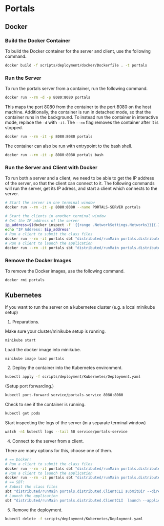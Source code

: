 # Portals

## Docker

### Build the Docker Container
To build the Docker container for the server and client, use the following command. 

```bash
docker build -f scripts/deployment/docker/Dockerfile . -t portals
```

### Run the Server

To run the portals server from a container, run the following command.

```bash
docker run --rm -d -p 8080:8080 portals
```

This maps the port 8080 from the container to the port 8080 on the host machine. Additionally, the container is run in detached mode, so that the container runs in the background. To instead run the container in interactive mode, replace the `-d` with `-it`. The `--rm` flag removes the container after it is stopped.

```bash
docker run --rm -it -p 8080:8080 portals
```

The container can also be run with entrypoint to the bash shell.

```bash
docker run --rm -it -p 8080:8080 portals bash
```

### Run the Server and Client with Docker

To run both a server and a client, we need to be able to get the IP address of the server, so that the client can connect to it. The following commands will run the server, get its IP adress, and start a client which connects to the server.
  
```bash
# Start the server in one terminal window
docker run --rm -it -p 8080:8080 --name PORTALS-SERVER portals
```

```bash
# Start the clients in another terminal window
# Get the IP address of the server
ip_address=$(docker inspect -f '{{range .NetworkSettings.Networks}}{{.IPAddress}}{{end}}' PORTALS-SERVER)
echo "IP Address: $ip_address"
# Run a client to submit the class files
docker run --rm -it portals sbt "distributed/runMain portals.distributed.ClientCLI submitDir --directory portals-distributed/target/scala-3.3.0/classes --ip ${ip_address} --port 8080"
# Run a client to launch the application
docker run --rm -it portals sbt "distributed/runMain portals.distributed.ClientCLI  launch --application portals.distributed.examples.HelloWorld$ --ip ${ip_address} --port 8080"
```

### Remove the Docker Images

To remove the Docker images, use the following command.

```bash
docker rmi portals
```

## Kubernetes

If you want to run the server on a kubernetes cluster (e.g. a local minikube setup)

1. Preparations.
  
Make sure your cluster/minikube setup is running.

```bash
minikube start
```

Load the docker image into minikube.

```bash
minikube image load portals
```

2. Deploy the container into the Kubernetes environment.

```bash
kubectl apply -f scripts/deployment/Kubernetes/Deployment.yaml
```

(Setup port forwarding.)

```bash
kubectl port-forward service/portals-service 8080:8080
```

Check to see if the container is running.

```bash
kubectl get pods
```

Start inspecting the logs of the server (in a separate terminal window)

```bash
watch -n1 kubectl logs --tail 50 service/portals-service
```

4. Connect to the server from a client.

There are many options for this, choose one of them.
```bash
# == Docker:
# Run a client to submit the class files
docker run --rm -it portals sbt "distributed/runMain portals.distributed.ClientCLI submitDir --directory portals-distributed/target/scala-3.3.0/classes --ip host.docker.internal --port 8080"
# Run a client to launch the application
docker run --rm -it portals sbt "distributed/runMain portals.distributed.ClientCLI  launch --application portals.distributed.examples.HelloWorld$ --ip host.docker.internal --port 8080"
# == SBT:
# Submit the class files
sbt "distributed/runMain portals.distributed.ClientCLI submitDir --directory portals-distributed/target/scala-3.3.0/classes"
# Launch the application
sbt "distributed/runMain portals.distributed.ClientCLI  launch --application portals.distributed.examples.HelloWorld$ --port 8080"
```

5. Remove the deployment.

```bash
kubectl delete -f scripts/deployment/Kubernetes/Deployment.yaml
```
